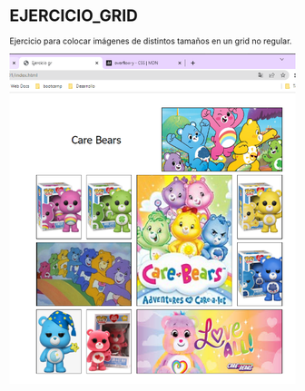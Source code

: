 # EJERCICIO_GRID

Ejercicio para colocar imágenes de distintos tamaños en un grid no regular.

![muestra pagina](image-1.png)
